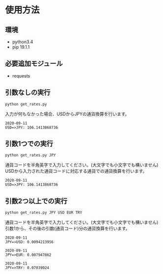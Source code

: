 # 使用方法

## 環境
* python3.4
* pip 19.1.1

## 必要追加モジュール
* requests

## 引数なしの実行
```shell
python get_rates.py
```
入力が何もなかった場合、USDからJPYの通貨換算を行います。

```shell
2020-09-11
USD=>JPY: 106.1413868736
```

## 引数1つでの実行

```shell
python get_rates.py JPY
```

通貨コードを半角英字で入力してください。(大文字でも小文字でも構いません)
USDから入力された通貨コードに対応する通貨での通貨換算を行います。

```shell
2020-09-11
USD=>JPY: 106.1413868736
```

## 引数2つ以上での実行

```shell
python get_rates.py JPY USD EUR TRY
```

通貨コードを半角英字で入力してください。(大文字でも小文字でも構いません)
引数1から、その後の引数(通貨コード)分の通貨換算を行います。

```shell
2020-09-11
JPY=>USD: 0.0094213956

2020-09-11
JPY=>EUR: 0.007947862

2020-09-11
JPY=>TRY: 0.07039024
```